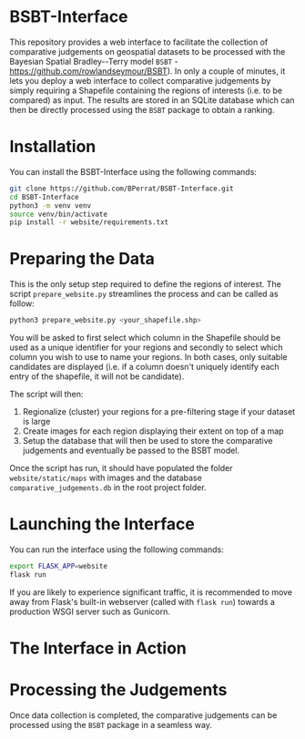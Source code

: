 # BSBT-Interface

This repository provides a web interface to facilitate the collection of comparative judgements on geospatial datasets to be processed with the Bayesian Spatial Bradley--Terry model `BSBT` - https://github.com/rowlandseymour/BSBT). In only a couple of minutes, it lets you deploy a web interface to collect comparative judgements by simply requiring a Shapefile containing the regions of interests (i.e. to be compared) as input. The results are stored in an SQLite database which can then be directly processed using the `BSBT` package to obtain a ranking.

# Installation

You can install the BSBT-Interface using the following commands:
```bash
git clone https://github.com/BPerrat/BSBT-Interface.git
cd BSBT-Interface
python3 -m venv venv
source venv/bin/activate
pip install -r website/requirements.txt
```

# Preparing the Data

This is the only setup step required to define the regions of interest. The script `prepare_website.py` streamlines the process and can be called as follow:
```bash
python3 prepare_website.py <your_shapefile.shp>
```

You will be asked to first select which column in the Shapefile should be used as a unique identifier for your regions and secondly to select which column you wish to use to name your regions. In both cases, only suitable candidates are displayed (i.e. if a column doesn't uniquely identify each entry of the shapefile, it will not be candidate).

The script will then:
1. Regionalize (cluster) your regions for a pre-filtering stage if your dataset is large
2. Create images for each region displaying their extent on top of a map
3. Setup the database that will then be used to store the comparative judgements and eventually be passed to the BSBT model.

Once the script has run, it should have populated the folder `website/static/maps` with images and the database `comparative_judgements.db` in the root project folder.

# Launching the Interface

You can run the interface using the following commands:
```bash
export FLASK_APP=website
flask run
```

If you are likely to experience significant traffic, it is recommended to move away from Flask's built-in webserver (called with `flask run`) towards a production WSGI server such as Gunicorn.

# The Interface in Action


# Processing the Judgements

Once data collection is completed, the comparative judgements can be processed using the `BSBT` package in a seamless way.
